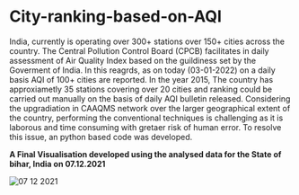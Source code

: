 # City-ranking-based-on-AQI

India, currently is operating over 300+ stations over 150+ cities across the country. The Central Pollution Control Board (CPCB) facilitates in daily assessment of Air Quality Index based on the guildiness set by the Goverment of India. In this reagrds, as on today (03-01-2022) on a daily basis AQI of 100+ cities are reported. In the year 2015, The country has approxiametly 35 stations covering over 20 cities and ranking could be carried out manually on the basis of daily AQI bulletin released. Considering the upgradiation in CAAQMS network over the larger geographical extent of the country, performing the conventional techniques is challenging as it is laborous and time consuming with gretaer risk of human error. To resolve this issue, an python based code was developed. 



**A Final Visualisation developed using the analysed data for the State of bihar, India on 07.12.2021**

![07 12 2021](https://user-images.githubusercontent.com/83420459/147929605-7fa35a84-75db-4683-83f6-9d0fe0498223.png)
